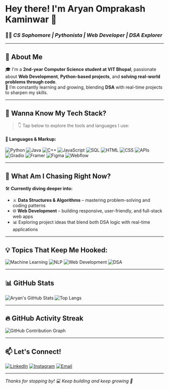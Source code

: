 # Hey there! I'm Aryan Omprakash Kaminwar 👋  
### 🧑‍💻 *CS Sophomore | Pythonista | Web Developer | DSA Explorer*

---

## 🚀 About Me
🎓 I'm a **2nd-year Computer Science student at VIT Bhopal**, passionate about **Web Development**, **Python-based projects**, and **solving real-world problems through code**.  
🧠 I’m constantly learning and growing, blending **DSA** with real-time projects to sharpen my skills.

---

## 💬 Wanna Know My Tech Stack?
> 👇 Tap below to explore the tools and languages I use:

#### 🚀 Languages & Markup:
![Python](https://img.shields.io/badge/-Python-FFD43B?style=for-the-badge&logo=python&logoColor=black)
![Java](https://img.shields.io/badge/-Java-ED8B00?style=for-the-badge&logo=java&logoColor=white)
![C++](https://img.shields.io/badge/-C++-00599C?style=for-the-badge&logo=c%2b%2b&logoColor=white)
![JavaScript](https://img.shields.io/badge/-JavaScript-F7DF1E?style=for-the-badge&logo=javascript&logoColor=black)
![SQL](https://img.shields.io/badge/-SQL-4479A1?style=for-the-badge&logo=postgresql&logoColor=white)
![HTML](https://img.shields.io/badge/-HTML-E34F26?style=for-the-badge&logo=html5&logoColor=white)
![CSS](https://img.shields.io/badge/-CSS-1572B6?style=for-the-badge&logo=css3&logoColor=white)
![APIs](https://img.shields.io/badge/-FastAPI-009688?style=for-the-badge&logo=fastapi&logoColor=white)
![Gradio](https://img.shields.io/badge/-Gradio-6DA55F?style=for-the-badge)
![Framer](https://img.shields.io/badge/-Framer-0055FF?style=for-the-badge&logo=framer&logoColor=white)
![Figma](https://img.shields.io/badge/-Figma-F24E1E?style=for-the-badge&logo=figma&logoColor=white)
![Webflow](https://img.shields.io/badge/-Webflow-4353FF?style=for-the-badge&logo=webflow&logoColor=white)

---

## 🌱 What Am I Chasing Right Now?
🛠 **Currently diving deeper into:**
- ⚔️ **Data Structures & Algorithms** – mastering problem-solving and coding patterns  
- 🌐 **Web Development** – building responsive, user-friendly, and full-stack web apps  
- 📊 Exploring project ideas that blend both DSA logic with real-time applications

---

## 💡 Topics That Keep Me Hooked:
![Machine Learning](https://img.shields.io/badge/Machine_Learning-FF6F00?style=for-the-badge&logo=tensorflow&logoColor=white)
![NLP](https://img.shields.io/badge/NLP-4285F4?style=for-the-badge&logo=google&logoColor=white)
![Web Development](https://img.shields.io/badge/Web_Development-61DAFB?style=for-the-badge&logo=react&logoColor=black)
![DSA](https://img.shields.io/badge/DSA-1E90FF?style=for-the-badge&logo=leetcode&logoColor=white)

---

## 📊 GitHub Stats
![Aryan's GitHub Stats](https://github-readme-stats.vercel.app/api?username=ARI-create193&show_icons=true&theme=tokyonight&border_radius=15&hide_border=false)  ![Top Langs](https://github-readme-stats.vercel.app/api/top-langs/?username=ARI-create193&layout=compact&theme=tokyonight&border_radius=15)

---

## 🔥 GitHub Activity Streak
![GitHub Contribution Graph](https://github-readme-activity-graph.vercel.app/graph?username=ARI-create193&theme=react-dark)

---

## 📫 Let's Connect!
[![LinkedIn](https://img.shields.io/badge/LinkedIn-0A66C2?style=for-the-badge&logo=linkedin&logoColor=white)](www.linkedin.com/in/aryan-omprakash-kaminwar-ari-0b226328a)
[![Instagram](https://img.shields.io/badge/Instagram-E4405F?style=for-the-badge&logo=instagram&logoColor=white)](https://www.instagram.com/iykyk_aarryyaan/)
[![Email](https://img.shields.io/badge/Email-D14836?style=for-the-badge&logo=gmail&logoColor=white)](mailto:aryankaminwar@gmail.com)

---

_Thanks for stopping by! 💻 Keep building and keep growing 🚀_
